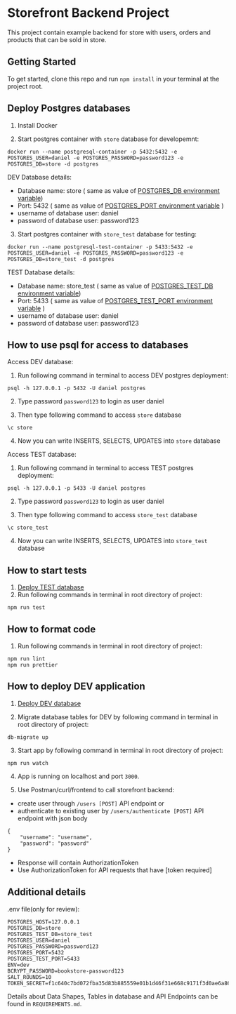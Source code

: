 # Storefront Backend Project

This project contain example backend for store with users, orders and products that can be sold in store.

## Getting Started

To get started, clone this repo and run `npm install` in your terminal at the project root.

## Deploy Postgres databases

1. Install Docker

2.  Start postgres container with `store` database for developemnt:

```
docker run --name postgresql-container -p 5432:5432 -e POSTGRES_USER=daniel -e POSTGRES_PASSWORD=password123 -e POSTGRES_DB=store -d postgres
```

DEV Database details:

- Database name: store ( same as value of [POSTGRES_DB environment variable](#additional-details))
- Port: 5432 ( same as value of [POSTGRES_PORT environment variable](#additional-details) )
- username of database user: daniel
- password of database user: password123

3.  Start postgres container with `store_test` database for testing:

```
docker run --name postgresql-test-container -p 5433:5432 -e POSTGRES_USER=daniel -e POSTGRES_PASSWORD=password123 -e POSTGRES_DB=store_test -d postgres
```

TEST Database details:

- Database name: store_test ( same as value of [POSTGRES_TEST_DB environment variable](#additional-details))
- Port: 5433 ( same as value of [POSTGRES_TEST_PORT environment variable](#additional-details) )
- username of database user: daniel
- password of database user: password123


## How to use psql for access to databases

Access DEV database:

1. Run following command in terminal to access DEV postgres deployment:

```
psql -h 127.0.0.1 -p 5432 -U daniel postgres
```

2. Type password `password123` to login as user daniel

3. Then type following command to access `store` database

```
\c store
```

4. Now you can write INSERTS, SELECTS, UPDATES into `store` database


Access TEST database:

1. Run following command in terminal to access TEST postgres deployment:

```
psql -h 127.0.0.1 -p 5433 -U daniel postgres
```

2. Type password `password123` to login as user daniel

3. Then type following command to access `store_test` database

```
\c store_test
```

4. Now you can write INSERTS, SELECTS, UPDATES into `store_test` database

## How to start tests

1. [Deploy TEST database](#deploy-postgres-databases)
2. Run following commands in terminal in root directory of project:

```
npm run test
```

## How to format code

1. Run following commands in terminal in root directory of project:

```
npm run lint
npm run prettier
```

## How to deploy DEV application

1. [Deploy DEV database](#deploy-postgres-databases)

2. Migrate database tables for DEV by following command in terminal in root directory of project:

```
db-migrate up
```

3. Start app by following command in terminal in root directory of project:

```
npm run watch
```

4. App is running on localhost and port `3000`.

5. Use Postman/curl/frontend to call storefront backend:

- create user through `/users [POST]` API endpoint or
- authenticate to existing user by `/users/authenticate [POST]` API endpoint with json body
```
{
    "username": "username",
    "password": "password"
}
```
- Response will contain AuthorizationToken
- Use AuthorizationToken for API requests that have [token required]

## Additional details

.env file(only for review):

```
POSTGRES_HOST=127.0.0.1
POSTGRES_DB=store
POSTGRES_TEST_DB=store_test
POSTGRES_USER=daniel
POSTGRES_PASSWORD=password123
POSTGRES_PORT=5432
POSTGRES_TEST_PORT=5433
ENV=dev
BCRYPT_PASSWORD=bookstore-password123
SALT_ROUNDS=10
TOKEN_SECRET=f1c640c7bd072fba35d83b885559e01b1d46f31e668c9171f3d0ae6a86ea8293
```

Details about Data Shapes, Tables in database and API Endpoints can be found in `REQUIREMENTS.md`.